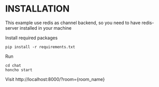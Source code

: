 # INSTALLATION

This example use redis as channel backend, so you need to have redis-server installed in your machine

Install required packages

    pip install -r requirements.txt

Run

    cd chat
    honcho start

Visit http://localhost:8000/?room={room_name}
